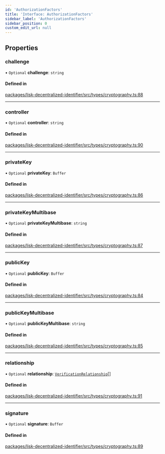 ```yaml
---
id: 'AuthorizationFactors'
title: 'Interface: AuthorizationFactors'
sidebar_label: 'AuthorizationFactors'
sidebar_position: 0
custom_edit_url: null
---
```


## Properties

### challenge

• `Optional` **challenge**: `string`

#### Defined in

[packages/lisk-decentralized-identifier/src/types/cryptography.ts:88](https://github.com/aldhosutra/lisk-did/blob/e1cde64/packages/lisk-decentralized-identifier/src/types/cryptography.ts#L88)

---

### controller

• `Optional` **controller**: `string`

#### Defined in

[packages/lisk-decentralized-identifier/src/types/cryptography.ts:90](https://github.com/aldhosutra/lisk-did/blob/e1cde64/packages/lisk-decentralized-identifier/src/types/cryptography.ts#L90)

---

### privateKey

• `Optional` **privateKey**: `Buffer`

#### Defined in

[packages/lisk-decentralized-identifier/src/types/cryptography.ts:86](https://github.com/aldhosutra/lisk-did/blob/e1cde64/packages/lisk-decentralized-identifier/src/types/cryptography.ts#L86)

---

### privateKeyMultibase

• `Optional` **privateKeyMultibase**: `string`

#### Defined in

[packages/lisk-decentralized-identifier/src/types/cryptography.ts:87](https://github.com/aldhosutra/lisk-did/blob/e1cde64/packages/lisk-decentralized-identifier/src/types/cryptography.ts#L87)

---

### publicKey

• `Optional` **publicKey**: `Buffer`

#### Defined in

[packages/lisk-decentralized-identifier/src/types/cryptography.ts:84](https://github.com/aldhosutra/lisk-did/blob/e1cde64/packages/lisk-decentralized-identifier/src/types/cryptography.ts#L84)

---

### publicKeyMultibase

• `Optional` **publicKeyMultibase**: `string`

#### Defined in

[packages/lisk-decentralized-identifier/src/types/cryptography.ts:85](https://github.com/aldhosutra/lisk-did/blob/e1cde64/packages/lisk-decentralized-identifier/src/types/cryptography.ts#L85)

---

### relationship

• `Optional` **relationship**: [`VerificationRelationship`](../modules.md#verificationrelationship)[]

#### Defined in

[packages/lisk-decentralized-identifier/src/types/cryptography.ts:91](https://github.com/aldhosutra/lisk-did/blob/e1cde64/packages/lisk-decentralized-identifier/src/types/cryptography.ts#L91)

---

### signature

• `Optional` **signature**: `Buffer`

#### Defined in

[packages/lisk-decentralized-identifier/src/types/cryptography.ts:89](https://github.com/aldhosutra/lisk-did/blob/e1cde64/packages/lisk-decentralized-identifier/src/types/cryptography.ts#L89)
